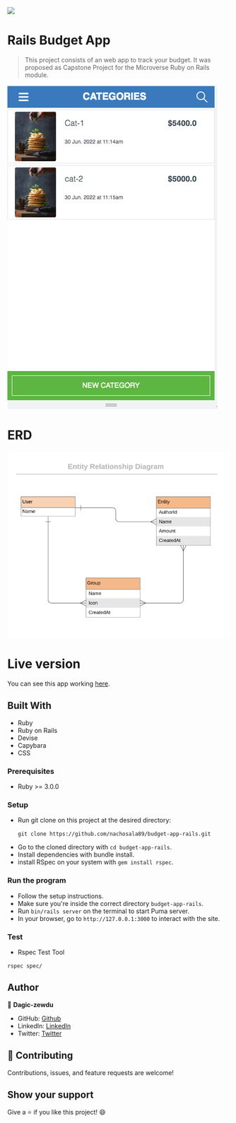 ![](https://img.shields.io/badge/Microverse-blueviolet)

# Rails Budget App

> This project consists of an web app to track your budget. It was proposed as Capstone Project for the Microverse Ruby on Rails module.

![screenshot](./screenshots/Screen-Shot.png)

# ERD

![ERD](./screenshots/erd_budget_app.png)

# Live version

You can see this app working [here](https://obscure-inlet-70071.herokuapp.com/).

## Built With

- Ruby
- Ruby on Rails
- Devise
- Capybara
- CSS

### Prerequisites

- Ruby >= 3.0.0

### Setup

- Run git clone on this project at the desired directory:
  ```
  git clone https://github.com/nachosala89/budget-app-rails.git
  ```
- Go to the cloned directory with `cd budget-app-rails`.
- Install dependencies with bundle install.
- install RSpec on your system with `gem install rspec`.

### Run the program

- Follow the setup instructions.
- Make sure you're inside the correct directory `budget-app-rails`.
- Run `bin/rails server` on the terminal to start Puma server.
- In your browser, go to `http://127.0.0.1:3000` to interact with the site.

### Test

- Rspec Test Tool

```
rspec spec/
```

## Author

👤 **Dagic-zewdu**

- GitHub: [Github](https://github.com/Dagic-zewdu)
- LinkedIn: [LinkedIn](https://www.linkedin.com/dagic-zewdu/)
- Twitter: [Twitter](https://twitter.com/dagic4)

## 🤝 Contributing

Contributions, issues, and feature requests are welcome!

## Show your support

Give a ⭐️ if you like this project! 😄
